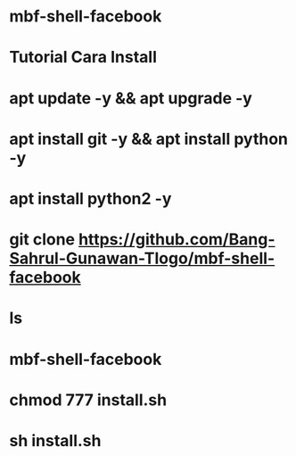 # mbf-shell-facebook
# Tutorial Cara Install
# apt update -y && apt upgrade -y
# apt install git -y && apt install python -y
# apt install python2 -y
# git clone https://github.com/Bang-Sahrul-Gunawan-Tlogo/mbf-shell-facebook
# ls
# mbf-shell-facebook
# chmod 777 install.sh
# sh install.sh
